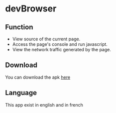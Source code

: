 # devBrowser

## Function

- View source of the current page.
- Access the page's console and run javascript.
- View the network traffic generated by the page.

## Download
You can download the apk [here](https://github.com/antoineraulin/devBrowser/releases/)

## Language

This app exist in english and in french

